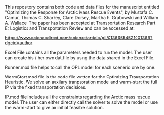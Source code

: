 This repository contains both code and data files for the manuscript entitled "Optimizing the Response for Arctic Mass Rescue Events", by Mustafa C. Camur, Thomas C. Sharkey, Clare Dorsey, Martha R. Grabowski and William A. Wallace. The paper has been accepted at Transportation Research Part E: Logistics and Transportation Review and can be accessed at:

https://www.sciencedirect.com/science/article/pii/S1366554521001368?dgcid=author

Excel File contains all the parameters needed to run the model. The user can create his / her own dat.file by using the data shared in the Excel File.

Runner.mod file helps to call the OPL model for each scenerio one by one. 

WarmStart.mod file is the code file written for the Optimizing Transportation Heuristic. We solve an auxilary tranpsoration model and warm-start the full IP via the fixed transportation decisions. 

IP.mod file includes all the constraints regarding the Arctic mass rescue model. The user can either directly call the solver to solve the model or use the warm-start to give an initial feasible solution.
